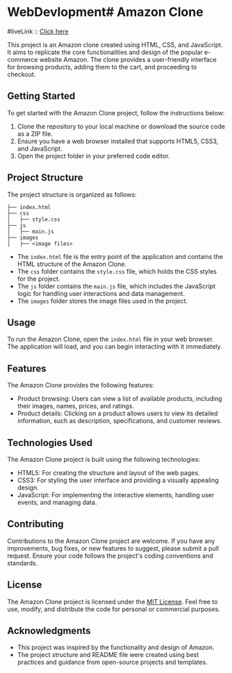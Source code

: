 # WebDevlopment# Amazon Clone


#liveLink :: <a href="https://playful-twilight-7e1648.netlify.app/"> Click  here</a>

This project is an Amazon clone created using HTML, CSS, and JavaScript. It aims to replicate the core functionalities and design of the popular e-commerce website Amazon. The clone provides a user-friendly interface for browsing products, adding them to the cart, and proceeding to checkout.

## Getting Started

To get started with the Amazon Clone project, follow the instructions below:

1. Clone the repository to your local machine or download the source code as a ZIP file.
2. Ensure you have a web browser installed that supports HTML5, CSS3, and JavaScript.
3. Open the project folder in your preferred code editor.

## Project Structure

The project structure is organized as follows:

```
├── index.html
├── css
│   ├── style.css
├── js
│   ├── main.js
├── images
│   ├── <image files>
```

- The `index.html` file is the entry point of the application and contains the HTML structure of the Amazon Clone.
- The `css` folder contains the `style.css` file, which holds the CSS styles for the project.
- The `js` folder contains the `main.js` file, which includes the JavaScript logic for handling user interactions and data management.
- The `images` folder stores the image files used in the project.

## Usage

To run the Amazon Clone, open the `index.html` file in your web browser. The application will load, and you can begin interacting with it immediately.

## Features

The Amazon Clone provides the following features:

- Product browsing: Users can view a list of available products, including their images, names, prices, and ratings.
- Product details: Clicking on a product allows users to view its detailed information, such as description, specifications, and customer reviews.


## Technologies Used

The Amazon Clone project is built using the following technologies:

- HTML5: For creating the structure and layout of the web pages.
- CSS3: For styling the user interface and providing a visually appealing design.
- JavaScript: For implementing the interactive elements, handling user events, and managing data.

## Contributing

Contributions to the Amazon Clone project are welcome. If you have any improvements, bug fixes, or new features to suggest, please submit a pull request. Ensure your code follows the project's coding conventions and standards.

## License

The Amazon Clone project is licensed under the [MIT License](LICENSE). Feel free to use, modify, and distribute the code for personal or commercial purposes.

## Acknowledgments

- This project was inspired by the functionality and design of Amazon.
- The project structure and README file were created using best practices and guidance from open-source projects and templates.
